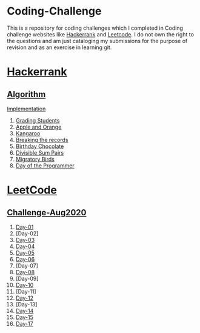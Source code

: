 # Coding-Challenge
This is a repository for coding challenges which I completed in Coding challenge websites like [Hackerrank](https://www.hackerrank.com/ "Hackerrank") and [Leetcode](https://leetcode.com/ "Leetcode"). I do not own the right to the questions and am just cataloging my submissions for the purpose of revision and as an exercise in learning git.

# [Hackerrank](https://github.com/sathish-kum/Coding-Challenge/tree/master/Hackerrank)
## [Algorithm](https://github.com/sathish-kum/Coding-Challenge/tree/master/Hackerrank/Algorithm)
  [Implementation](https://github.com/sathish-kum/Coding-Challenge/tree/master/Hackerrank/Algorithm/Implementation)
   1. [Grading Students](https://github.com/sathish-kum/Coding-Challenge/tree/master/Hackerrank/Algorithm/Implementation/Grading%20Students)
   2. [Apple and Orange](https://github.com/sathish-kum/Coding-Challenge/tree/master/Hackerrank/Algorithm/Implementation/Apple%20and%20Orange)
   3. [Kangaroo](https://github.com/sathish-kum/Coding-Challenge/tree/master/Hackerrank/Algorithm/Implementation/Kangaroo)
   4. [Breaking the records](https://github.com/sathish-kum/Coding-Challenge/tree/master/Hackerrank/Algorithm/Implementation/Breaking%20the%20records)
   5. [Birthday Chocolate](https://github.com/sathish-kum/Coding-Challenge/tree/master/Hackerrank/Algorithm/Implementation/Birthday%20Chocolate)
   6. [Divisible Sum Pairs](https://github.com/sathish-kum/Coding-Challenge/tree/master/Hackerrank/Algorithm/Implementation/Divisible%20Sum%20Pairs)
   7. [Migratory Birds](https://github.com/sathish-kum/Coding-Challenge/tree/master/Hackerrank/Algorithm/Implementation/Migratory%20Birds)
   8. [Day of the Programmer](https://github.com/sathish-kum/Coding-Challenge/tree/master/Hackerrank/Algorithm/Implementation/Day%20of%20the%20Programmer)

# [LeetCode](https://github.com/sathish-kum/Coding-Challenge/tree/master/LeetCode)
## [Challenge-Aug2020](https://github.com/sathish-kum/Coding-Challenge/tree/master/LeetCode/Challenge-Aug2020)
   1. [Day-01](https://github.com/sathish-kum/Coding-Challenge/tree/master/LeetCode/Challenge-Aug2020/Day%20-%2001)
   2. [Day-02]
   3. [Day-03](https://github.com/sathish-kum/Coding-Challenge/tree/master/LeetCode/Challenge-Aug2020/Day-03)
   4. [Day-04](https://github.com/sathish-kum/Coding-Challenge/tree/master/LeetCode/Challenge-Aug2020/Day-04)
   5. [Day-05](https://github.com/sathish-kum/Coding-Challenge/tree/master/LeetCode/Challenge-Aug2020/Day-05)
   6. [Day-06](https://github.com/sathish-kum/Coding-Challenge/tree/master/LeetCode/Challenge-Aug2020/Day-06)
   7. [Day-07]
   8. [Day-08](https://github.com/sathish-kum/Coding-Challenge/tree/master/LeetCode/Challenge-Aug2020/Day-08)
   9. [Day-09]
   10. [Day-10](https://github.com/sathish-kum/Coding-Challenge/tree/master/LeetCode/Challenge-Aug2020/Day-10)
   11. [Day-11]
   12. [Day-12](https://github.com/sathish-kum/Coding-Challenge/tree/master/LeetCode/Challenge-Aug2020/Day-12)
   13. [Day-13]
   14. [Day-14](https://github.com/sathish-kum/Coding-Challenge/tree/master/LeetCode/Challenge-Aug2020/Day-14)
   15. [Day-15](https://github.com/sathish-kum/Coding-Challenge/tree/master/LeetCode/Challenge-Aug2020/Day-15)
   17. [Day-17](https://github.com/sathish-kum/Coding-Challenge/tree/master/LeetCode/Challenge-Aug2020/Day-17)

   
